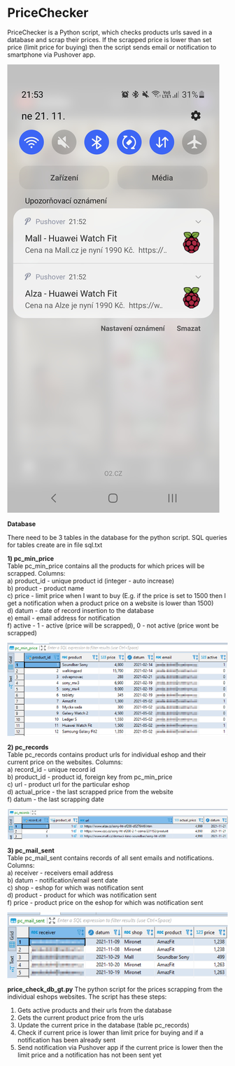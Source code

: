 # PriceChecker

PriceChecker is a Python script, which checks products urls saved in a database and scrap their prices. If the scrapped price is lower than set price (limit price for buying) then the script sends email or notification to smartphone via Pushover app.

![Screenshot](notification.jpg)

**Database**

There need to be 3 tables in the database for the python script. SQL queries for tables create are in file sql.txt

**1) pc_min_price**<br />
Table pc_min_price contains all the products for which prices will be scrapped. Columns:<br />
a) product_id - unique product id (integer - auto increase)<br />
b) product - product name<br />
c) price - limit price when I want to buy (E.g. if the price is set to 1500 then I get a notification when a product price on a website is lower than 1500)<br />
d) datum - date of record insertion to the database<br />
e) email - email address for notification<br />
f) active - 1 - active (price will be scrapped), 0 - not active (price wont be scrapped)

![Screenshot](pc_min_price.png)


**2) pc_records**<br />
Table pc_records contains product urls for individual eshop and their current price on the websites. Columns:<br />
a) record_id - unique record id<br />
b) product_id - product id, foreign key from pc_min_price<br />
c) url - product url for the particular eshop<br />
d) actual_price - the last scrapped price from the website<br />
f) datum - the last scrapping date<br />

![Screenshot](pc_records.png)

**3) pc_mail_sent**<br />
Table pc_mail_sent contains records of all sent emails and notifications. Columns:<br />
a) receiver - receivers email address<br />
b) datum - notification/email sent date<br />
c) shop - eshop for which was notification sent<br />
d) product - product for which was notification sent<br />
f) price - product price on the eshop for which was notification sent<br />

![Screenshot](pc_mail_sent.png)

**price_check_db_gt.py**
The python script for the prices scrapping from the individual eshops websites. The script has these steps:<br />
1) Gets active products and their urls from the database<br />
2) Gets the current product price from the urls<br />
3) Update the current price in the database (table pc_records)<br />
4) Check if current price is lower than limit price for buying and if a notification has been already sent<br />
5) Send notification via Pushover app if the current price is lower then the limit price and a notification has not been sent yet<br />
